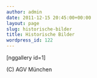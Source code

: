 ```yaml
---
author: admin
date: 2011-12-15 20:45:00+00:00
layout: page
slug: historische-bilder
title: Historische Bilder
wordpress_id: 122
---
```


[nggallery id=1]

(C) AGV München

